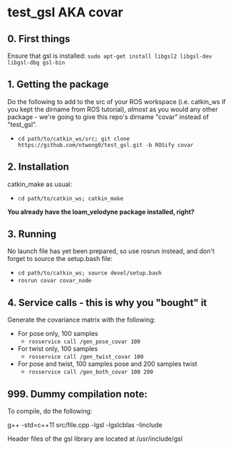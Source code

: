 # test_gsl AKA covar
## 0. First things
Ensure that gsl is installed:
`sudo apt-get install libgsl2 libgsl-dev libgsl-dbg gsl-bin`

## 1. Getting the package
Do the following to add to the src of your ROS workspace (i.e. catkin_ws if you kept the dirname from ROS tutorial), *almost* as you would any other package - we're going to give this repo's dirname "covar" instead of "test_gsl".
* `cd path/to/catkin_ws/src; git clone https://github.com/ntwong0/test_gsl.git -b ROSify covar`

## 2. Installation
catkin_make as usual:
* `cd path/to/catkin_ws; catkin_make`

**You already have the loam_velodyne package installed, right?**

## 3. Running
No launch file has yet been prepared, so use rosrun instead, and don't forget to source the setup.bash file:
* `cd path/to/catkin_ws; source devel/setup.bash`
* `rosrun covar covar_node`

## 4. Service calls - this is why you "bought" it 
Generate the covariance matrix with the following:
* For pose only, 100 samples
    * `rosservice call /gen_pose_covar 100`
* For twist only, 100 samples
    * `rosservice call /gen_twist_covar 100`
* For pose and twist, 100 samples pose and 200 samples twist
    * `rosservice call /gen_both_covar 100 200`

## 999. Dummy compilation note:
To compile, do the following:
<!-- gcc <filename> -lgsl -lgslcblas -->
g++ -std=c++11 src/file.cpp -lgsl -lgslcblas -Iinclude

Header files of the gsl library are located at /usr/include/gsl
